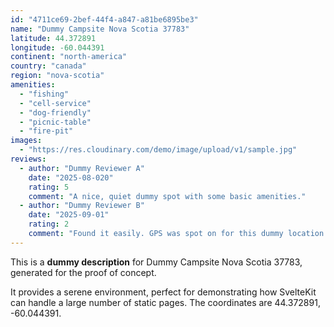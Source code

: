 ```yaml
---
id: "4711ce69-2bef-44f4-a847-a81be6895be3"
name: "Dummy Campsite Nova Scotia 37783"
latitude: 44.372891
longitude: -60.044391
continent: "north-america"
country: "canada"
region: "nova-scotia"
amenities:
  - "fishing"
  - "cell-service"
  - "dog-friendly"
  - "picnic-table"
  - "fire-pit"
images:
  - "https://res.cloudinary.com/demo/image/upload/v1/sample.jpg"
reviews:
  - author: "Dummy Reviewer A"
    date: "2025-08-020"
    rating: 5
    comment: "A nice, quiet dummy spot with some basic amenities."
  - author: "Dummy Reviewer B"
    date: "2025-09-01"
    rating: 2
    comment: "Found it easily. GPS was spot on for this dummy location."
---
```


This is a **dummy description** for Dummy Campsite Nova Scotia 37783, generated for the proof of concept.

It provides a serene environment, perfect for demonstrating how SvelteKit can handle a large number of static pages. The coordinates are 44.372891, -60.044391.
